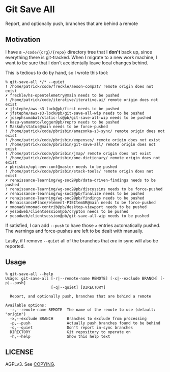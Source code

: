 # Git Save All

Report, and optionally push, branches that are behind a remote

## Motivation

I have a `~/code/{org}/{repo}` directory tree that I **don't** back up, since
everything there is git-tracked. When I migrate to a new work machine, I want to
be sure that I don't accidentally leave local changes behind.

This is tedious to do by hand, so I wrote this tool:

```console
% git-save-all */* --quiet
! /home/patrick/code/freckle/aeson-compat/ remote origin does not exist
✗ freckle/hs-opentelemetry@main needs to be pushed
! /home/patrick/code/iterative/iterative.ai/ remote origin does not exist
✗ jfstephe/aws-s3-lock@pb/first needs to be pushed
✗ jfstephe/aws-s3-lock@pb/git-save-all-wip needs to be pushed
✗ josephsumabat/static-ls@pb/git-save-all-wip needs to be pushed
✗ kazu-yamamoto/logger@pb/repro needs to be pushed
! Maskuh/status@main needs to be force-pushed
! /home/patrick/code/pbrisbin/amazonka-s3-sync/ remote origin does not exist
! /home/patrick/code/pbrisbin/expenses/ remote origin does not exist
! /home/patrick/code/pbrisbin/git-save-all/ remote origin does not exist
! /home/patrick/code/pbrisbin/jmap/ remote origin does not exist
! /home/patrick/code/pbrisbin/one-dictionary/ remote origin does not exist
✗ pbrisbin/opt-env-conf@master needs to be pushed
! /home/patrick/code/pbrisbin/stack-tools/ remote origin does not exist
✗ renaissance-learning/wg-soc2@pb/data-driven-findings needs to be pushed
! renaissance-learning/wg-soc2@pb/discussins needs to be force-pushed
✗ renaissance-learning/wg-soc2@pb/finalize needs to be pushed
✗ renaissance-learning/wg-soc2@pb/findings needs to be pushed
! RenaissancePlace/element-PIEItemAR@main needs to be force-pushed
✗ xmonad/xmonad-contrib@pb/desktop-viewport needs to be pushed
✗ yesodweb/clientsession@pb/crypton needs to be pushed
✗ yesodweb/clientsession@pb/git-save-all-wip needs to be pushed
```

If satisfied, I can add `--push` to have those `✗` entries automatically pushed.
The warnings and force-pushes are left to be dealt with manually.

Lastly, if I remove `--quiet` all of the branches that _are_ in sync will also
be reported.

## Usage

```console
% git-save-all --help
Usage: git-save-all [-r|--remote-name REMOTE] [-x|--exclude BRANCH] [-p|--push] 
                    [-q|--quiet] [DIRECTORY]

  Report, and optionally push, branches that are behind a remote

Available options:
  -r,--remote-name REMOTE  The name of the remote to use (default: "origin")
  -x,--exclude BRANCH      Branches to exclude from processing
  -p,--push                Actually push branches found to be behind
  -q,--quiet               Don't report in-sync branches
  DIRECTORY                Git repository to operate on
  -h,--help                Show this help text
```

## LICENSE

AGPLv3. See [COPYING](./COPYING).
